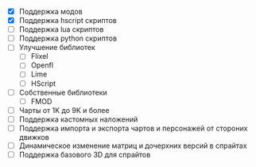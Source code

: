 - [X] Поддержка модов
- [X] Поддержка hscript скриптов
- [ ] Поддержка lua скриптов
- [ ] Поддержка python скриптов
- [ ] Улучшение библиотек
  - [ ] Flixel
  - [ ] Openfl
  - [ ] Lime
  - [ ] HScript
- [ ] Собственные библиотеки
  - [ ] FMOD
- [ ] Чарты от 1K до 9K и более
- [ ] Поддержка кастомных наложений
- [ ] Поддержка импорта и экспорта чартов и персонажей от стороних движков
- [ ] Динамическое изменение матриц и дочерхних версий в спрайтах
- [ ] Поддержка базового 3D для спрайтов